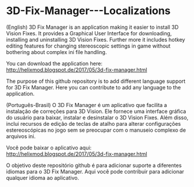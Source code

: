 # 3D-Fix-Manager---Localizations
(English)
3D Fix Manager is an application making it easier to install 3D Vision Fixes. It provides a Graphical User Interface for downloading, installing and uninstalling 3D Vision Fixes. Further more it includes hotkey editing features for changing stereoscopic settings in game without bothering about complex ini file handling.

You can download the application here: http://helixmod.blogspot.de/2017/05/3d-fix-manager.html

The purpose of this github repository is to add different language support for 3D Fix Manager. Here you can contribute to add any language to the application.

(Português-Brasil)
O 3D Fix Manager é um aplicativo que facilita a instalação de correções para 3D Vision. Ele fornece uma interface gráfica do usuário para baixar, instalar e desinstalar o 3D Vision Fixes. Além disso, inclui recursos de edição de teclas de atalho para alterar configurações estereoscópicas no jogo sem se preocupar com o manuseio complexo de arquivos ini.

Você pode baixar o aplicativo aqui: http://helixmod.blogspot.de/2017/05/3d-fix-manager.html

O objetivo deste repositório github é para adicionar suporte a diferentes idiomas para o 3D Fix Manager. Aqui você pode contribuir para adicionar qualquer idioma ao aplicativo.

